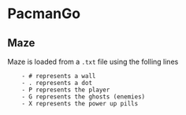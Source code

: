 # PacmanGo

## Maze
Maze is loaded from a `.txt` file using the folling lines
``` 
    - # represents a wall
    - . represents a dot
    - P represents the player
    - G represents the ghosts (enemies)
    - X represents the power up pills
```



